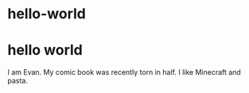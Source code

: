 # hello-world
hello world
============
I am Evan. My comic book was recently torn in half.
I like Minecraft and pasta.
